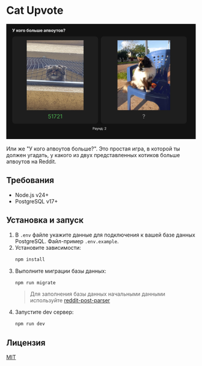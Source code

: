 # Cat Upvote

![Cat Upvote](images/screenshot1.png)

Или же "У кого апвоутов больше?". Это простая игра, в которой ты должен угадать, у какого из двух представленных котиков больше апвоутов на Reddit.

## Требования

-   Node.js v24+
-   PostgreSQL v17+

## Установка и запуск

1. В `.env` файле укажите данные для подключения к вашей базе данных PostgreSQL. Файл-пример `.env.example`.
2. Установите зависимости:
    ```bash
    npm install
    ```
3. Выполните миграции базы данных:
    ```bash
    npm run migrate
    ```
    > Для заполнения базы данных начальными данными используйте [reddit-post-parser](https://github.com/nekotyan2d/reddit-post-parser)
4. Запустите dev сервер:
    ```bash
    npm run dev
    ```

## Лицензия

[MIT](LICENSE)
